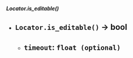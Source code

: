 ##### Locator.is_editable()
- `Locator.is_editable()` -> bool
	- 
	- `timeout`: `float (optional)`
		- 
